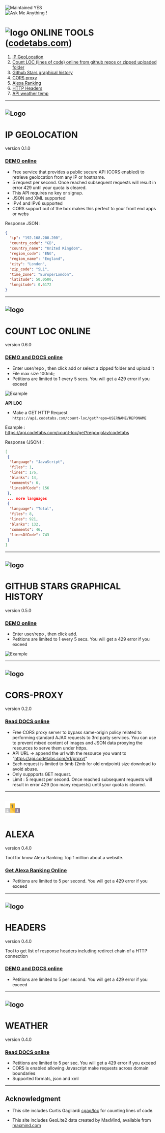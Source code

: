 
![Maintained YES](https://img.shields.io/badge/Maintained%3F-yes-green.svg)  
![Ask Me Anything !](https://img.shields.io/badge/Ask%20me-anything-1abc9c.svg)  

# ![logo](https://github.com/jolav/codetabs/blob/master/www/_public/icons/ct/ct64r.png?raw=true) **ONLINE TOOLS ([codetabs.com](https://codetabs.com))** 

1. [IP GeoLocation](#ip-geolocation)
2. [Count LOC (lines of code) online from github repos or zipped uploaded folder](#count-loc-online)  
3. [Github Stars graphical history](#github-stars-graphical-history)  
4. [CORS proxy](#cors-proxy)  
5. [Alexa Ranking](#alexa)  
6. [HTTP Headers](#headers)  
7. [API weather temp](#weather)  

<hr>

## ![Logo](https://github.com/jolav/codetabs/blob/master/www/_public/icons/ip48.png?raw=true)  
# **IP GEOLOCATION**

version 0.1.0

### **[DEMO online](https://codetabs.com/ip-geolocation/geoip.html)**

- Free service that provides a public secure API (CORS enabled) to retrieve geolocation from any IP or hostname.  
- 5 request per second. Once reached subsequent requests will result in error 429 until your quota is cleared.  
- This API requires no key or signup.  
- JSON and XML supported
- IPv4 and IPv6 supported  
- CORS support out of the box makes this perfect to your front end apps or webs  

Response JSON :

```json
{   
  "ip": "192.168.200.200",
  "country_code": "GB",
  "country_name": "United Kingdom",
  "region_code": "ENG",
  "region_name": "England",
  "city": "London",
  "zip_code": "SL1",
  "time_zone": "Europe/London",
  "latitude": 50.0500,
  "longitude": 0.6172   
}
```

<hr>

## ![logo](https://github.com/jolav/codetabs/blob/master/www/_public/icons/loc48.png?raw=true)  
# **COUNT LOC ONLINE** 

version 0.6.0

### **[DEMO and DOCS online](https://codetabs.com/count-loc/count-loc-online.html)**

- Enter user/repo , then click add or select a zipped folder and upload it  
- File max size 100mb;
- Petitions are limited to 1 every 5 secs. You will get a 429 error if you exceed 

![Example](https://github.com/jolav/codetabs/blob/master/www/_public/images/locExample.png?raw=true)

**API LOC**

*  Make a GET HTTP Request   
`https://api.codetabs.com/count-loc/get?repo=USERNAME/REPONAME`

Example :   
https://api.codetabs.com/count-loc/get?repo=jolav/codetabs

Response (JSON) :

```json
[
 {
  "language": "JavaScript",
  "files": 1,
  "lines": 176,
  "blanks": 14,
  "comments": 6,
  "linesOfCode": 156
 },   
 ... more languages
 {
  "language": "Total",
  "files": 8,
  "lines": 921,
  "blanks": 132,
  "comments": 46,
  "linesOfCode": 743
 }
]
```

<hr>

## ![logo](https://github.com/jolav/codetabs/blob/master/www/_public/icons/stars48.png?raw=true)  
# **GITHUB STARS GRAPHICAL HISTORY**

version 0.5.0

### **[DEMO online](https://codetabs.com/github-stars/github-star-history.html)**

- Enter user/repo , then click add.
- Petitions are limited to 1 every 5 secs. You will get a 429 error if you exceed 

![Example](https://github.com/jolav/codetabs/blob/master/www/_public/images/starExample.png?raw=true)

<hr>

## ![logo](https://github.com/jolav/codetabs/blob/master/www/_public/icons/proxy48.png?raw=true)  
# **CORS-PROXY**

version 0.2.0

### **[Read DOCS online](https://codetabs.com/cors-proxy/cors-proxy.html)**

- Free CORS proxy server to bypass same-origin policy related to performing standard AJAX requests to 3rd party services.
You can use to prevent mixed content of images and JSON data proxying the resources to serve them under https.
- API URL => append the url with the resource you want to "https://api.codetabs.com/v1/proxy/"
- Each request is limited to 5mb (2mb for old endpoint) size download to avoid abuse.
- Only suppports GET request.
- Limit : 5 request per second. Once reached subsequent requests will result in error 429 (too many requests) until your quota is cleared. 

<hr>

## ![logo](https://github.com/jolav/codetabs/blob/master/www/_public/icons/alexa48.png?raw=true)  
# **ALEXA**

version 0.4.0

Tool for know Alexa Ranking Top 1 million about a website.  

### **[Get Alexa Ranking Online](https://codetabs.com/alexa/alexa-ranking.html)**

- Petitions are limited to 5 per second. You will get a 429 error if you exceed  

<hr>

## ![logo](https://github.com/jolav/codetabs/blob/master/www/_public/icons/headers48.png?raw=true)  
# **HEADERS**

version 0.4.0

Tool to get list of response headers including redirect chain of a HTTP connection

### **[DEMO and DOCS online](https://codetabs.com/http-headers/headers.html)**

- Petitions are limited to 5 per second. You will get a 429 error if you exceed

<hr>

## ![logo](https://github.com/jolav/codetabs/blob/master/www/_public/icons/weather48.png?raw=true)  
# **WEATHER** 

version 0.4.0

### **[Read DOCS online](https://codetabs.com/weather/weather.html)**

- Petitions are limited to 5 per sec. You will get a 429 error if you exceed 
- CORS is enabled allowing Javascript make requests across domain boundaries
- Supported formats, json and xml  

<hr>

## **Acknowledgment**

* This site includes Curtis Gagliardi <a href="https://github.com/cgag/loc">cgag/loc</a> for counting lines of code.

* This site includes GeoLite2 data created by MaxMind, available from  [maxmind.com](http://maxmind.com)

